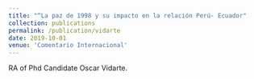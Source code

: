 ```yaml
---
title: "“La paz de 1998 y su impacto en la relación Perú- Ecuador"
collection: publications
permalink: /publication/vidarte
date: 2019-10-01
venue: 'Comentario Internacional'
---
```

RA of Phd Candidate Oscar Vidarte.
